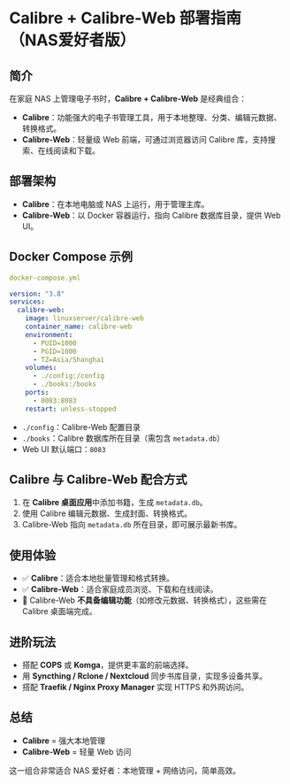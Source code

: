 # Calibre + Calibre-Web 部署指南（NAS爱好者版）

## 简介

在家庭 NAS 上管理电子书时，**Calibre + Calibre-Web** 是经典组合：

* **Calibre**：功能强大的电子书管理工具，用于本地整理、分类、编辑元数据、转换格式。
* **Calibre-Web**：轻量级 Web 前端，可通过浏览器访问 Calibre 库，支持搜索、在线阅读和下载。

## 部署架构

* **Calibre**：在本地电脑或 NAS 上运行，用于管理主库。
* **Calibre-Web**：以 Docker 容器运行，指向 Calibre 数据库目录，提供 Web UI。

## Docker Compose 示例

```yaml
docker-compose.yml

version: "3.8"
services:
  calibre-web:
    image: linuxserver/calibre-web
    container_name: calibre-web
    environment:
      - PUID=1000
      - PGID=1000
      - TZ=Asia/Shanghai
    volumes:
      - ./config:/config
      - ./books:/books
    ports:
      - 8083:8083
    restart: unless-stopped
```

* `./config`：Calibre-Web 配置目录
* `./books`：Calibre 数据库所在目录（需包含 `metadata.db`）
* Web UI 默认端口：`8083`

## Calibre 与 Calibre-Web 配合方式

1. 在 **Calibre 桌面应用**中添加书籍，生成 `metadata.db`。
2. 使用 Calibre 编辑元数据、生成封面、转换格式。
3. Calibre-Web 指向 `metadata.db` 所在目录，即可展示最新书库。

## 使用体验

* ✅ **Calibre**：适合本地批量管理和格式转换。
* ✅ **Calibre-Web**：适合家庭成员浏览、下载和在线阅读。
* 🚫 Calibre-Web **不具备编辑功能**（如修改元数据、转换格式），这些需在 Calibre 桌面端完成。

## 进阶玩法

* 搭配 **COPS** 或 **Komga**，提供更丰富的前端选择。
* 用 **Syncthing / Rclone / Nextcloud** 同步书库目录，实现多设备共享。
* 搭配 **Traefik / Nginx Proxy Manager** 实现 HTTPS 和外网访问。

## 总结

* **Calibre** = 强大本地管理
* **Calibre-Web** = 轻量 Web 访问

这一组合非常适合 NAS 爱好者：本地管理 + 网络访问，简单高效。
